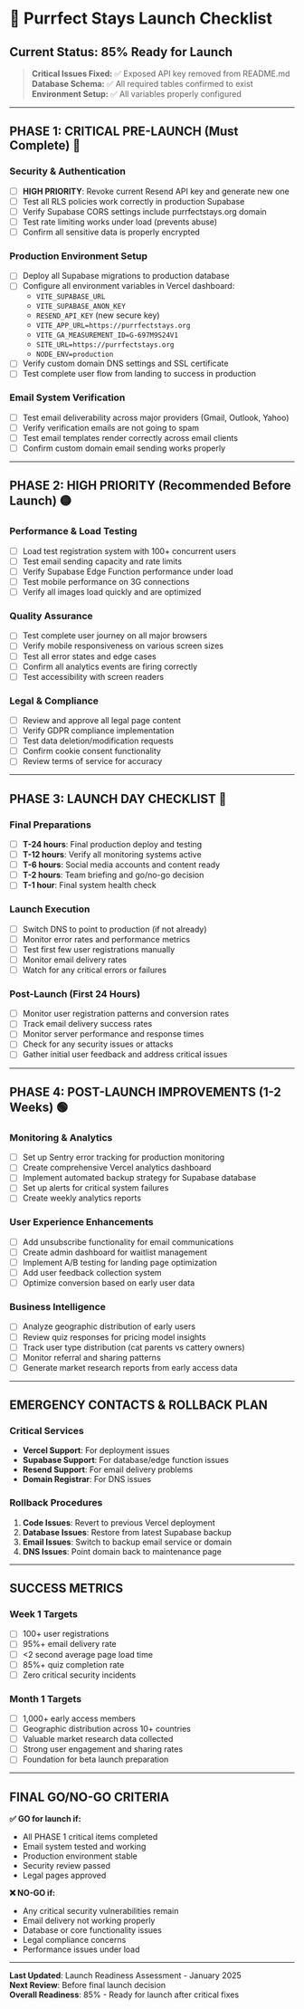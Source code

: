 # 🚀 Purrfect Stays Launch Checklist

## **Current Status: 85% Ready for Launch**

> **Critical Issues Fixed:** ✅ Exposed API key removed from README.md  
> **Database Schema:** ✅ All required tables confirmed to exist  
> **Environment Setup:** ✅ All variables properly configured  

---

## **PHASE 1: CRITICAL PRE-LAUNCH (Must Complete) 🔴**

### **Security & Authentication**
- [ ] **HIGH PRIORITY**: Revoke current Resend API key and generate new one
- [ ] Test all RLS policies work correctly in production Supabase
- [ ] Verify Supabase CORS settings include purrfectstays.org domain
- [ ] Test rate limiting works under load (prevents abuse)
- [ ] Confirm all sensitive data is properly encrypted

### **Production Environment Setup**
- [ ] Deploy all Supabase migrations to production database
- [ ] Configure all environment variables in Vercel dashboard:
  - `VITE_SUPABASE_URL`
  - `VITE_SUPABASE_ANON_KEY`
  - `RESEND_API_KEY` (new secure key)
  - `VITE_APP_URL=https://purrfectstays.org`
  - `VITE_GA_MEASUREMENT_ID=G-697M9S24V1`
  - `SITE_URL=https://purrfectstays.org`
  - `NODE_ENV=production`
- [ ] Verify custom domain DNS settings and SSL certificate
- [ ] Test complete user flow from landing to success in production

### **Email System Verification**
- [ ] Test email deliverability across major providers (Gmail, Outlook, Yahoo)
- [ ] Verify verification emails are not going to spam
- [ ] Test email templates render correctly across email clients
- [ ] Confirm custom domain email sending works properly

---

## **PHASE 2: HIGH PRIORITY (Recommended Before Launch) 🟡**

### **Performance & Load Testing**
- [ ] Load test registration system with 100+ concurrent users
- [ ] Test email sending capacity and rate limits
- [ ] Verify Supabase Edge Function performance under load
- [ ] Test mobile performance on 3G connections
- [ ] Verify all images load quickly and are optimized

### **Quality Assurance**
- [ ] Test complete user journey on all major browsers
- [ ] Verify mobile responsiveness on various screen sizes
- [ ] Test all error states and edge cases
- [ ] Confirm all analytics events are firing correctly
- [ ] Test accessibility with screen readers

### **Legal & Compliance**
- [ ] Review and approve all legal page content
- [ ] Verify GDPR compliance implementation
- [ ] Test data deletion/modification requests
- [ ] Confirm cookie consent functionality
- [ ] Review terms of service for accuracy

---

## **PHASE 3: LAUNCH DAY CHECKLIST 🎯**

### **Final Preparations**
- [ ] **T-24 hours**: Final production deploy and testing
- [ ] **T-12 hours**: Verify all monitoring systems active
- [ ] **T-6 hours**: Social media accounts and content ready
- [ ] **T-2 hours**: Team briefing and go/no-go decision
- [ ] **T-1 hour**: Final system health check

### **Launch Execution**
- [ ] Switch DNS to point to production (if not already)
- [ ] Monitor error rates and performance metrics
- [ ] Test first few user registrations manually
- [ ] Monitor email delivery rates
- [ ] Watch for any critical errors or failures

### **Post-Launch (First 24 Hours)**
- [ ] Monitor user registration patterns and conversion rates
- [ ] Track email delivery success rates
- [ ] Monitor server performance and response times
- [ ] Check for any security issues or attacks
- [ ] Gather initial user feedback and address critical issues

---

## **PHASE 4: POST-LAUNCH IMPROVEMENTS (1-2 Weeks) 🟢**

### **Monitoring & Analytics**
- [ ] Set up Sentry error tracking for production monitoring
- [ ] Create comprehensive Vercel analytics dashboard
- [ ] Implement automated backup strategy for Supabase database
- [ ] Set up alerts for critical system failures
- [ ] Create weekly analytics reports

### **User Experience Enhancements**
- [ ] Add unsubscribe functionality for email communications
- [ ] Create admin dashboard for waitlist management
- [ ] Implement A/B testing for landing page optimization
- [ ] Add user feedback collection system
- [ ] Optimize conversion based on early user data

### **Business Intelligence**
- [ ] Analyze geographic distribution of early users
- [ ] Review quiz responses for pricing model insights
- [ ] Track user type distribution (cat parents vs cattery owners)
- [ ] Monitor referral and sharing patterns
- [ ] Generate market research reports from early access data

---

## **EMERGENCY CONTACTS & ROLLBACK PLAN**

### **Critical Services**
- **Vercel Support**: For deployment issues
- **Supabase Support**: For database/edge function issues  
- **Resend Support**: For email delivery problems
- **Domain Registrar**: For DNS issues

### **Rollback Procedures**
1. **Code Issues**: Revert to previous Vercel deployment
2. **Database Issues**: Restore from latest Supabase backup
3. **Email Issues**: Switch to backup email service or domain
4. **DNS Issues**: Point domain back to maintenance page

---

## **SUCCESS METRICS**

### **Week 1 Targets**
- [ ] 100+ user registrations
- [ ] 95%+ email delivery rate
- [ ] <2 second average page load time
- [ ] 85%+ quiz completion rate
- [ ] Zero critical security incidents

### **Month 1 Targets**
- [ ] 1,000+ early access members
- [ ] Geographic distribution across 10+ countries
- [ ] Valuable market research data collected
- [ ] Strong user engagement and sharing rates
- [ ] Foundation for beta launch preparation

---

## **FINAL GO/NO-GO CRITERIA**

**✅ GO for launch if:**
- All PHASE 1 critical items completed
- Email system tested and working
- Production environment stable
- Security review passed
- Legal pages approved

**❌ NO-GO if:**
- Any critical security vulnerabilities remain
- Email delivery not working properly
- Database or core functionality issues
- Legal compliance concerns
- Performance issues under load

---

**Last Updated**: Launch Readiness Assessment - January 2025  
**Next Review**: Before final launch decision  
**Overall Readiness**: 85% - Ready for launch after critical fixes